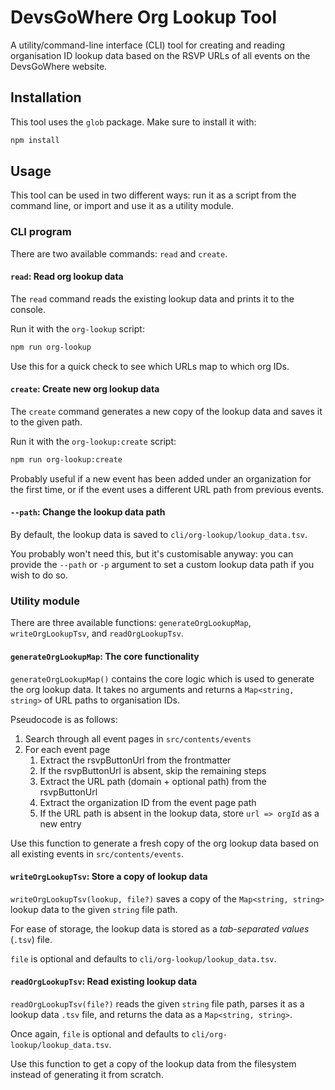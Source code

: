 # DevsGoWhere Org Lookup Tool

A utility/command-line interface (CLI) tool for creating and reading organisation ID lookup data based on the RSVP URLs of all events on the DevsGoWhere website.

## Installation

This tool uses the `glob` package. Make sure to install it with:

```bash
npm install
```

## Usage

This tool can be used in two different ways: run it as a script from the command line, or import and use it as a utility module.

### CLI program

There are two available commands: `read` and `create`.

#### `read`: Read org lookup data

The `read` command reads the existing lookup data and prints it to the console.

Run it with the `org-lookup` script:

```bash
npm run org-lookup
```

Use this for a quick check to see which URLs map to which org IDs.

#### `create`: Create new org lookup data

The `create` command generates a new copy of the lookup data and saves it to the given path.

Run it with the `org-lookup:create` script:

```bash
npm run org-lookup:create
```

Probably useful if a new event has been added under an organization for the first time, or if the event uses a different URL path from previous events.

#### `--path`: Change the lookup data path

By default, the lookup data is saved to `cli/org-lookup/lookup_data.tsv`.

You probably won't need this, but it's customisable anyway: you can provide the `--path` or `-p` argument to set a custom lookup data path if you wish to do so.

### Utility module

There are three available functions: `generateOrgLookupMap`, `writeOrgLookupTsv`, and `readOrgLookupTsv`.

#### `generateOrgLookupMap`: The core functionality

`generateOrgLookupMap()` contains the core logic which is used to generate the org lookup data. It takes no arguments and returns a `Map<string, string>` of URL paths to organisation IDs.

Pseudocode is as follows:

1. Search through all event pages in `src/contents/events`
2. For each event page
   1. Extract the rsvpButtonUrl from the frontmatter
   2. If the rsvpButtonUrl is absent, skip the remaining steps
   3. Extract the URL path (domain + optional path) from the rsvpButtonUrl
   4. Extract the organization ID from the event page path
   5. If the URL path is absent in the lookup data, store `url => orgId` as a new entry

Use this function to generate a fresh copy of the org lookup data based on all existing events in `src/contents/events`.

#### `writeOrgLookupTsv`: Store a copy of lookup data

`writeOrgLookupTsv(lookup, file?)` saves a copy of the `Map<string, string>` lookup data to the given `string` file path.

For ease of storage, the lookup data is stored as a *tab-separated values* (`.tsv`) file.

`file` is optional and defaults to `cli/org-lookup/lookup_data.tsv`.

#### `readOrgLookupTsv`: Read existing lookup data

`readOrgLookupTsv(file?)` reads the given `string` file path, parses it as a lookup data `.tsv` file, and returns the data as a `Map<string, string>`.

Once again, `file` is optional and defaults to `cli/org-lookup/lookup_data.tsv`.

Use this function to get a copy of the lookup data from the filesystem instead of generating it from scratch.
